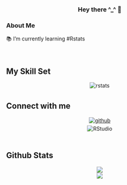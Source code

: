### <div align="center">Hey there ^_^ 👋</div>  
  



### About Me  
📚 I’m currently learning #Rstats  
  

<br/>  


## My Skill Set  

<div align="center">
<img src=https://img.shields.io/badge/RStats-8D33FF?logo=r&logoColor=white&style=for-the-badge alt=rstats style="margin-bottom: 5px;" />
</div>



## Connect with me  
<div align="center">
<a href="https://github.com/R4j0Dm" target="_blank">
<img src=https://img.shields.io/badge/github-%2324292e.svg?&style=for-the-badge&logo=github&logoColor=white alt=github style="margin-bottom: 5px;" />
</a>  
</div>  

<div align="center">
<img src="https://img.shields.io/badge/RStudio-75AADB?style=for-the-badge&logo=RStudio&logoColor=white" alt="RStudio" style="margin-bottom: 5px;" />
</div>


<br/>  


## Github Stats  
<div align="center"><img src="https://github-readme-stats.vercel.app/api/top-langs/?username=R4j0Dm&hide_border=true&layout=compact" align="center" /></div>  

<div align="center"><img src="https://github-readme-stats.vercel.app/api?username=R4j0Dm&show_icons=true&count_private=true&hide_border=true" align="center" /></div>  
  

<br/>  

